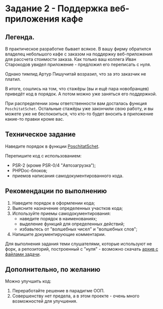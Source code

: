 # Задание 2 - Поддержка веб-приложения кафе

## Легенда.

В практическое разработке бывает всякое.
В вашу фирму обратился владелец небольшого кафе с заказом на поддержку
веб-приложения для рассчета стоимости заказа.
Как только ваш коллега Иван Старокодов увидел приложение - 
предложил его переписать с нуля.

Однако тимлид Артур Пишучитай возразил, что за это заказчик не платил.

В итоге, сошлись на том, что стажёры (вы и ещё пара новобранцев) приведёт код в порядок.
А потом можно уже заняться его поддержкой.

При распределении зоны ответственности вам досталась функция `PoschitatSchet`.
Остальные стажёры уже закончили свою работу, и вы можете уже не беспокоиться, 
что кто-то будет вносить в приложение какие-то правки кроме вас.

## Техническое задание

Наведите порядок в функции [PoschitatSchet](PoschitatSchet.php).

Перепишите код с использованием:
- PSR-2 (кроме PSR-0/4 "Автозагрузка");
- PHPDoc-блоков;
- приемов написания самодокументированного кода.

## Рекомендации по выполнению

1. Наведите порядок в оформлении кода;
2. Выясните назначение определенных участков кода;
3. Используйте приемы самодокументирования:
   - наведите порядок в наименованиях;
   - выделение функций для определенных действий;
   - избавьтесь от "волшебных чисел" и "волшебных слов";
4. Напишите документирующие комментарии.

Для выполнения задания теми слушателями, которые используют не форк, 
а репозиторий, построенный с "нуля" - возможно скачать [архив с файлами задачи](full_3.2.2.zip).

## Дополнительно, по желанию

Можно улучшить код:
1. Переработайте решение в парадигме ООП.
2. Совершенству нет предела, а в этом проекте - очень много возможностей для улучшения.
